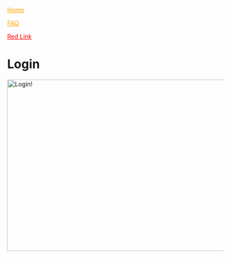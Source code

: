 
<a href = https://theabso.github.io/no-deadzones img alt = 'Tiger!' src = "https://user-images.githubusercontent.com/69938027/99356802-cae31b80-2878-11eb-8877-af476a9b3638.png" height = "100" width = "100"> </a>


<a href = 'https://theabso.github.io/no-deadzones/' style = 'color:orange'>Home</a>

<a href = 'https://theabso.github.io/no-deadzones/FAQ' style ='color:orange;'>FAQ</a>

<a href="http://example.com/" style="color:red;">Red Link</a>


# Login
<a href = https://github.com/TheAbso/no-deadzones/blob/gh-pages/login_complete.md>
    <img alt = 'Login!' src = "https://user-images.githubusercontent.com/69938027/99370157-51a0f400-288b-11eb-87b9-0096913777c0.PNG" height = "400" width = "10000"> </a>
